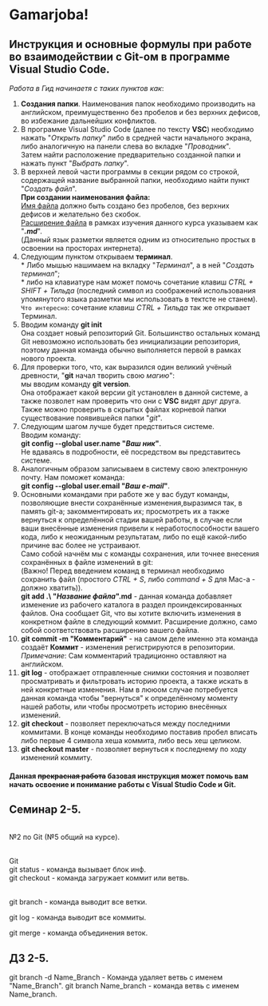 # Gamarjoba!
## Инструкция и основные формулы при работе во взаимодействии с Git-ом в программе Visual Studio Code.

*Работа в Гид начинаетя с таких пунктов как*:
1. **Создания папки**. Наименования папок необходимо производить на английском, преимущественно без пробелов и без верхних дефисов, во избежание дальнейших конфликтов.
2. В программе Visual Studio Code (далее по тексту **VSC**) необходимо нажать "*Открыть папку*" либо в средней части начального экрана, либо аналогичную на панели слева во вкладке "*Проводник*".<br> Затем найти расположение предварительно созданной папки и нажать пункт "*Выбрать папку*".
3. В верхней левой части программы в секции рядом со строкой, содержащей название выбранной папки, необходимо найти пункт "*Создать файл*". <br> **При создании наименования файла:**<br>  <u>Имя файла</u> должно быть создано без пробелов, без верхних дефисов и желательно без скобок. <br> <u>Расширение файла</u> в рамках изучения данного курса указываем как "***.md***".  <br> (Данный язык разметки является одним из относительно простых в освоении на просторах интернета).
4. Следующим пунктом открываем **терминал**. <br> * Либо мышью нашимаем на вкладку "*Терминал*", а в ней "*Создать терминал*"; <br> * либо на клавиатуре нам может помочь сочетание клавиш *СTRL + SHIFT + Тильда* (последний символ из соображений использования упомянутого языка разметки мы использовать в тектсте не станем). <br> 
`Что интересно`: сочетание клавиш *СTRL + Тильда* так же открывает Терминал.
5. Вводим команду **git init** <br> Она создает новый репозиторий Git. Большинство остальных команд Git невозможно использовать без инициализации репозитория, поэтому данная команда обычно выполняется первой в рамках нового проекта.
6. Для проверки того, что, как выразился один великий учёный древности, "**git** начал творить свою *магию*": <br> мы вводим команду **git version**. <br> Она отображает какой версии git установлен в данной системе, а также позволет нам проверить что они с **VSC** видят друг друга. <br> Также можно проверить в скрытых файлах корневой папки существование появившейся папки "*git*".
7. Следующим шагом лучше будет предствиться системе. <br> Вводим команду: <br> **git config --global user.name "*Ваш ник*"**. <br> Не вдаваясь в подробности, её посредством вы представитесь системе.
8. Аналогичным образом записываем в систему свою электронную почту. Нам поможет команда: <br> **git config --global user.email "*Ваш e-mail*"**.
9. Основными командами при работе же у вас будут команды, позволяющие внести сохранённые изменения,выразимся так, в память git-a; закомментировать их; просмотреть их а также вернуться к определённой стадии вашей работы, в случае если ваши внесённые изменения привели к неработоспособности вашего кода, либо к неожиданным результатам, либо по ещё какой-либо причине вас более не устраивают. <br> Само собой начнём мы с команды сохранения, или точнее внесения сохранённых в файле изменений в git: <br> (Важно! Перед введением команд в терминал необходимо сохранить файл (простого *СTRL + S*,  либо *command + S* для Mac-a - должно хватить)). <br> **git add .\ "*Название файла*".md** - данная команда добавляет изменение из рабочего каталога в раздел проиндексированных файлов. Она сообщает Git, что вы хотите включить изменения в конкретном файле в следующий коммит. Расширение должно, само собой соответствовать расширению вашего файла.
10. **git commit -m "Комментарий"** - на самом деле именно эта команда создаёт **Коммит** - изменения регистрируются в репозитории. <br> *Примечание*: Сам комментарий традиционно оставляют на английском.
11. **git log** - отображает отправленные снимки состояния и позволяет просматривать и фильтровать историю проекта, а также искать в ней конкретные изменения. Нам в лююом случае потребуется данная команда чтобы "вернуться" к определённому моменту нашей работы, или чтобы просмотреть историю внесённых изменений.
12. **git checkout** - позволяет переключаться между последними коммитами. В конце команды необходимо поставив пробел вписать либо первые 4 символа хеша коммита, либо весь хеш целиком.
13. **git checkout master** - позволяет вернуться к последнему по ходу изменений коммиту.

#### Данная ~~прекрасная работа~~ базовая инструкция может помочь вам начать освоение и понимание работы с Visual Studio Code и Git.

## Семинар 2-5.
<br> №2 по Git (№5 общий на курсе).

<br> Git
<br> git status - команда вызывает блок инф. 
<br> git checkout - команда загружает коммит или ветвь.

<br> git branch - команда выводит все ветки.

git log - команда выводит все коммиты.

git merge - команда объединения веток.
## ДЗ 2-5.

git branch -d Name_Branch - Команда удаляет ветвь с именем "Name_Branch".
git branch Name_branch - команда ветвь с именем Name_branch.

